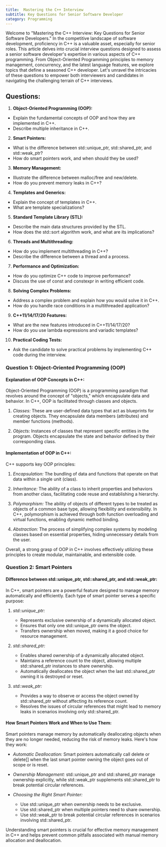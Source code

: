 ```yaml
---
title:  Mastering the C++ Interview
subtitle: Key Questions for Senior Software Developer
category: Programming
---
```


Welcome to "Mastering the C++ Interview: Key Questions for Senior Software Developers." In the competitive landscape of software development, proficiency in C++ is a valuable asset, especially for senior roles. This article delves into crucial interview questions designed to assess a senior software developer's expertise in various aspects of C++ programming. From Object-Oriented Programming principles to memory management, concurrency, and the latest language features, we explore topics that define a seasoned C++ developer. Let's unravel the intricacies of these questions to empower both interviewers and candidates in navigating the challenging terrain of C++ interviews.

## Questions:

1. **Object-Oriented Programming (OOP):**
* Explain the fundamental concepts of OOP and how they are implemented in C++.
* Describe multiple inheritance in C++.

2. **Smart Pointers:**
* What is the difference between std::unique_ptr, std::shared_ptr, and std::weak_ptr?
* How do smart pointers work, and when should they be used?

3. **Memory Management:**
* Illustrate the difference between malloc/free and new/delete.
* How do you prevent memory leaks in C++?

4. **Templates and Generics:**
* Explain the concept of templates in C++.
* What are template specializations?

5. **Standard Template Library (STL):**
* Describe the main data structures provided by the STL.
* How does the std::sort algorithm work, and what are its implications?

6. **Threads and Multithreading:**
* How do you implement multithreading in C++?
* Describe the difference between a thread and a process.

7. **Performance and Optimization:**
* How do you optimize C++ code to improve performance?
* Discuss the use of const and constexpr in writing efficient code.

8. **Solving Complex Problems:**
* Address a complex problem and explain how you would solve it in C++.
* How do you handle race conditions in a multithreaded application?

9. **C++11/14/17/20 Features:**
* What are the new features introduced in C++11/14/17/20?
* How do you use lambda expressions and variadic templates?

10. **Practical Coding Tests:**
* Ask the candidate to solve practical problems by implementing C++ code during the interview.
   
### Question 1: Object-Oriented Programming (OOP)

#### Explanation of OOP Concepts in C++:
Object-Oriented Programming (OOP) is a programming paradigm that revolves around the concept of "objects," which encapsulate data and behavior. In C++, OOP is facilitated through classes and objects.

1. *Classes:* These are user-defined data types that act as blueprints for creating objects. They encapsulate data members (attributes) and member functions (methods).

2. *Objects:* Instances of classes that represent specific entities in the program. Objects encapsulate the state and behavior defined by their corresponding class.

#### Implementation of OOP in C++:
C++ supports key OOP principles:

1. *Encapsulation:* The bundling of data and functions that operate on that data within a single unit (class).

2. *Inheritance:* The ability of a class to inherit properties and behaviors from another class, facilitating code reuse and establishing a hierarchy.

3. *Polymorphism:* The ability of objects of different types to be treated as objects of a common base type, allowing flexibility and extensibility. In C++, polymorphism is achieved through both function overloading and virtual functions, enabling dynamic method binding.

4. *Abstraction:* The process of simplifying complex systems by modeling classes based on essential properties, hiding unnecessary details from the user.

Overall, a strong grasp of OOP in C++ involves effectively utilizing these principles to create modular, maintainable, and extensible code.

### Question 2: Smart Pointers

#### Difference between std::unique_ptr, std::shared_ptr, and std::weak_ptr:
In C++, smart pointers are a powerful feature designed to manage memory automatically and efficiently. Each type of smart pointer serves a specific purpose:

1. *std::unique_ptr:*
   - Represents exclusive ownership of a dynamically allocated object.
   - Ensures that only one std::unique_ptr owns the object.
   - Transfers ownership when moved, making it a good choice for resource management.

2. *std::shared_ptr:*
   - Enables shared ownership of a dynamically allocated object.
   - Maintains a reference count to the object, allowing multiple std::shared_ptr instances to share ownership.
   - Automatically deallocates the object when the last std::shared_ptr owning it is destroyed or reset.

3. *std::weak_ptr:*
   - Provides a way to observe or access the object owned by std::shared_ptr without affecting its reference count.
   - Resolves the issues of circular references that might lead to memory leaks in scenarios involving only std::shared_ptr.

#### How Smart Pointers Work and When to Use Them:
Smart pointers manage memory by automatically deallocating objects when they are no longer needed, reducing the risk of memory leaks. Here's how they work:

- *Automatic Deallocation:* Smart pointers automatically call delete or delete[] when the last smart pointer owning the object goes out of scope or is reset.

- *Ownership Management:* std::unique_ptr and std::shared_ptr manage ownership explicitly, while std::weak_ptr supplements std::shared_ptr to break potential circular references.

- *Choosing the Right Smart Pointer:*
  - Use std::unique_ptr when ownership needs to be exclusive.
  - Use std::shared_ptr when multiple pointers need to share ownership.
  - Use std::weak_ptr to break potential circular references in scenarios involving std::shared_ptr.

Understanding smart pointers is crucial for effective memory management in C++ and helps prevent common pitfalls associated with manual memory allocation and deallocation.
